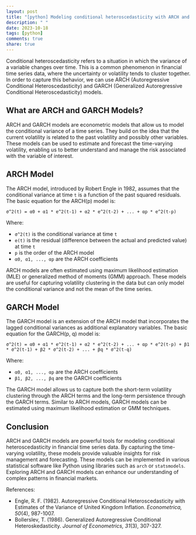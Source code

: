 ```yaml
---
layout: post
title: "[python] Modeling conditional heteroscedasticity with ARCH and GARCH models"
description: " "
date: 2023-10-18
tags: [python]
comments: true
share: true
---
```


Conditional heteroscedasticity refers to a situation in which the variance of a variable changes over time. This is a common phenomenon in financial time series data, where the uncertainty or volatility tends to cluster together. In order to capture this behavior, we can use ARCH (Autoregressive Conditional Heteroscedasticity) and GARCH (Generalized Autoregressive Conditional Heteroscedasticity) models.

## What are ARCH and GARCH Models?

ARCH and GARCH models are econometric models that allow us to model the conditional variance of a time series. They build on the idea that the current volatility is related to the past volatility and possibly other variables. These models can be used to estimate and forecast the time-varying volatility, enabling us to better understand and manage the risk associated with the variable of interest.

## ARCH Model

The ARCH model, introduced by Robert Engle in 1982, assumes that the conditional variance at time `t` is a function of the past squared residuals. The basic equation for the ARCH(p) model is:

```
σ^2(t) = α0 + α1 * e^2(t-1) + α2 * e^2(t-2) + ... + αp * e^2(t-p)
```

Where:
- `σ^2(t)` is the conditional variance at time `t`
- `e(t)` is the residual (difference between the actual and predicted value) at time `t`
- `p` is the order of the ARCH model
- `α0, α1, ..., αp` are the ARCH coefficients

ARCH models are often estimated using maximum likelihood estimation (MLE) or generalized method of moments (GMM) approach. These models are useful for capturing volatility clustering in the data but can only model the conditional variance and not the mean of the time series.

## GARCH Model

The GARCH model is an extension of the ARCH model that incorporates the lagged conditional variances as additional explanatory variables. The basic equation for the GARCH(p, q) model is:

```
σ^2(t) = α0 + α1 * e^2(t-1) + α2 * e^2(t-2) + ... + αp * e^2(t-p) + β1 * σ^2(t-1) + β2 * σ^2(t-2) + ... + βq * σ^2(t-q)
```

Where:
- `α0, α1, ..., αp` are the ARCH coefficients
- `β1, β2, ..., βq` are the GARCH coefficients

The GARCH model allows us to capture both the short-term volatility clustering through the ARCH terms and the long-term persistence through the GARCH terms. Similar to ARCH models, GARCH models can be estimated using maximum likelihood estimation or GMM techniques.

## Conclusion

ARCH and GARCH models are powerful tools for modeling conditional heteroscedasticity in financial time series data. By capturing the time-varying volatility, these models provide valuable insights for risk management and forecasting. These models can be implemented in various statistical software like Python using libraries such as `arch` or `statsmodels`. Exploring ARCH and GARCH models can enhance our understanding of complex patterns in financial markets. 

References:
- Engle, R. F. (1982). Autoregressive Conditional Heteroscedasticity with Estimates of the Variance of United Kingdom Inflation. *Econometrica, 50*(4), 987-1007.
- Bollerslev, T. (1986). Generalized Autoregressive Conditional Heteroskedasticity. *Journal of Econometrics, 31*(3), 307-327.